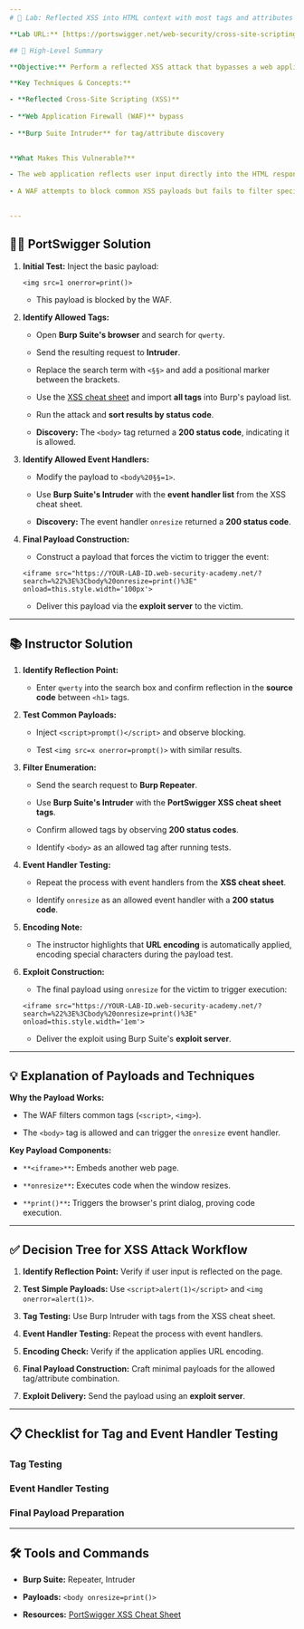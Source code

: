 ```yaml
--- 
# 🧪 Lab: Reflected XSS into HTML context with most tags and attributes blocked

**Lab URL:** [https://portswigger.net/web-security/cross-site-scripting/contexts/lab-html-context-with-most-tags-and-attributes-blocked](https://portswigger.net/web-security/cross-site-scripting/contexts/lab-html-context-with-most-tags-and-attributes-blocked)

## 🎯 High-Level Summary

**Objective:** Perform a reflected XSS attack that bypasses a web application firewall (WAF) and calls the `print()` function.

**Key Techniques & Concepts:**

- **Reflected Cross-Site Scripting (XSS)**
    
- **Web Application Firewall (WAF)** bypass
    
- **Burp Suite Intruder** for tag/attribute discovery
    

**What Makes This Vulnerable?**

- The web application reflects user input directly into the HTML response.
    
- A WAF attempts to block common XSS payloads but fails to filter specific tags and event handlers.
    

---
```


## 🧑‍💻 PortSwigger Solution

1. **Initial Test:** Inject the basic payload:
    
    ```
    <img src=1 onerror=print()>
    ```
    
    - This payload is blocked by the WAF.

2. **Identify Allowed Tags:**
    
    - Open **Burp Suite's browser** and search for `qwerty`.
        
    - Send the resulting request to **Intruder**.
        
    - Replace the search term with `<§§>` and add a positional marker between the brackets.
        
    - Use the [XSS cheat sheet](https://portswigger.net/web-security/cross-site-scripting/cheat-sheet) and import **all tags** into Burp's payload list.
        
    - Run the attack and **sort results by status code**.
        
    - **Discovery:** The `<body>` tag returned a **200 status code**, indicating it is allowed.

3. **Identify Allowed Event Handlers:**
    
    - Modify the payload to `<body%20§§=1>`.
        
    - Use **Burp Suite's Intruder** with the **event handler list** from the XSS cheat sheet.
        
    - **Discovery:** The event handler `onresize` returned a **200 status code**.

4. **Final Payload Construction:**
    
    - Construct a payload that forces the victim to trigger the event:
        
    
    ```
    <iframe src="https://YOUR-LAB-ID.web-security-academy.net/?search=%22%3E%3Cbody%20onresize=print()%3E" onload=this.style.width='100px'>
    ```
    
    - Deliver this payload via the **exploit server** to the victim.


---

## 📚 Instructor Solution

1. **Identify Reflection Point:**
    
    - Enter `qwerty` into the search box and confirm reflection in the **source code** between `<h1>` tags.

2. **Test Common Payloads:**
    
    - Inject `<script>prompt()</script>` and observe blocking.
        
    - Test `<img src=x onerror=prompt()>` with similar results.

3. **Filter Enumeration:**
    
    - Send the search request to **Burp Repeater**.
        
    - Use **Burp Suite's Intruder** with the **PortSwigger XSS cheat sheet tags**.
        
    - Confirm allowed tags by observing **200 status codes**.
        
    - Identify `<body>` as an allowed tag after running tests.

4. **Event Handler Testing:**
    
    - Repeat the process with event handlers from the **XSS cheat sheet**.
        
    - Identify `onresize` as an allowed event handler with a **200 status code**.

5. **Encoding Note:**
    
    - The instructor highlights that **URL encoding** is automatically applied, encoding special characters during the payload test.

6. **Exploit Construction:**
    
    - The final payload using `onresize` for the victim to trigger execution:
    
    
    ```
    <iframe src="https://YOUR-LAB-ID.web-security-academy.net/?search=%22%3E%3Cbody%20onresize=print()%3E" onload=this.style.width='1em'>
    ```
    
    - Deliver the exploit using Burp Suite's **exploit server**.
    

---

## 💡 Explanation of Payloads and Techniques

**Why the Payload Works:**

- The WAF filters common tags (`<script>`, `<img>`).
    
- The `<body>` tag is allowed and can trigger the `onresize` event handler.
    

**Key Payload Components:**

- `**<iframe>**`**:** Embeds another web page.
    
- `**onresize**`**:** Executes code when the window resizes.
    
- `**print()**`**:** Triggers the browser's print dialog, proving code execution.
    

---

## ✅ Decision Tree for XSS Attack Workflow

1. **Identify Reflection Point:** Verify if user input is reflected on the page.

2. **Test Simple Payloads:** Use `<script>alert(1)</script>` and `<img onerror=alert(1)>`.

3. **Tag Testing:** Use Burp Intruder with tags from the XSS cheat sheet.

4. **Event Handler Testing:** Repeat the process with event handlers.

5. **Encoding Check:** Verify if the application applies URL encoding.

6. **Final Payload Construction:** Craft minimal payloads for the allowed tag/attribute combination.

7. **Exploit Delivery:** Send the payload using an **exploit server**.


---

## 📋 Checklist for Tag and Event Handler Testing

### Tag Testing

### Event Handler Testing

### Final Payload Preparation

---

## 🛠️ Tools and Commands

- **Burp Suite:** Repeater, Intruder
    
- **Payloads:** `<body onresize=print()>`
    
- **Resources:** [PortSwigger XSS Cheat Sheet](https://portswigger.net/web-security/cross-site-scripting/cheat-sheet)